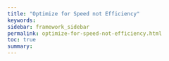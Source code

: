 ```yaml
---
title: "Optimize for Speed not Efficiency"
keywords:
sidebar: framework_sidebar
permalink: optimize-for-speed-not-efficiency.html
toc: true
summary:
---
```


